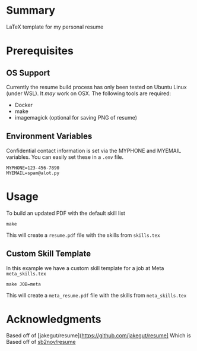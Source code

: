 # Summary

LaTeX template for my personal resume

# Prerequisites

## OS Support

Currently the resume build process has only been tested on Ubuntu Linux (under WSL). It *may* work on OSX. The following tools are required:

* Docker
* make
* imagemagick (optional for saving PNG of resume)

## Environment Variables

Confidential contact information is set via the MYPHONE and MYEMAIL variables. You can easily set these in a `.env` file.

```
MYPHONE=123-456-7890
MYEMAIL=spam@alot.py
```

# Usage

To build an updated PDF with the default skill list

```
make
```

This will create a `resume.pdf` file with the skills from `skills.tex`

## Custom Skill Template

In this example we have a custom skill template for a job at Meta `meta_skills.tex`

```
make JOB=meta
```

This will create a `meta_resume.pdf` file with the skills from `meta_skills.tex`

# Acknowledgments

Based off of [jakegut/resume](https://github.com/jakegut/resume]
Which is Based off of [sb2nov/resume](https://github.com/sb2nov/resume/)